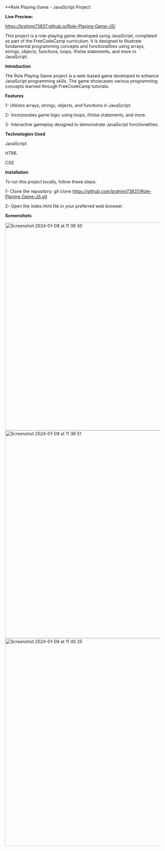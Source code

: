 **Role Playing Game - JavaScript Project:


**Live Preview:** 

https://brahimi73837.github.io/Role-Playing-Game-JS/


This project is a role-playing game developed using JavaScript, completed as part of the FreeCodeCamp curriculum. It is designed to illustrate fundamental programming concepts and functionalities using arrays, strings, objects, functions, loops, if/else statements, and more in JavaScript.


**Introduction**

The Role Playing Game project is a web-based game developed to enhance JavaScript programming skills. The game showcases various programming concepts learned through FreeCodeCamp tutorials.

**Features**

1- Utilizes arrays, strings, objects, and functions in JavaScript.

2- Incorporates game logic using loops, if/else statements, and more.

3- Interactive gameplay designed to demonstrate JavaScript functionalities.

**Technologies Used**

JavaScript

HTML

CSS

**Installation**

To run this project locally, follow these steps:

1- Clone the repository: git clone https://github.com/brahimi73837/Role-Playing-Game-JS.git

2- Open the index.html file in your preferred web browser.

**Screenshots**


<img width="675" alt="Screenshot 2024-01-08 at 11 39 30" src="https://github.com/brahimi73837/Role-Playing-Game-JS/assets/147160890/19f5e6ef-7d6e-4b94-88b9-b3d9787aba97">


<img width="675" alt="Screenshot 2024-01-08 at 11 39 51" src="https://github.com/brahimi73837/Role-Playing-Game-JS/assets/147160890/d05e2ce1-66a9-4916-aa64-93ecbaf89465">


<img width="675" alt="Screenshot 2024-01-08 at 11 40 25" src="https://github.com/brahimi73837/Role-Playing-Game-JS/assets/147160890/2c21e23d-5d3c-4ad2-a728-8d9df99cb826">
